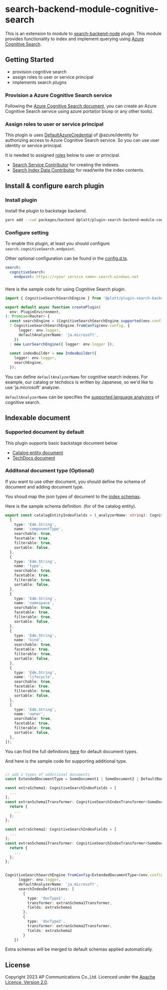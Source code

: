 # search-backend-module-cognitive-search

This is an extension to module to [search-backend-node](https://github.com/backstage/backstage/tree/master/plugins/search-backend-node) plugin.
This module provides functionality to index and implement querying using [Azure Cognitive Search](https://learn.microsoft.com/en-us/azure/search/).

## Getting Started

- provision cognitive search
- assign roles to user or service principal
- implements search plugns

### Provision a Azure Cognitive Search service

Following the [Azure Cognitive Search document](https://learn.microsoft.com/en-us/azure/search/search-what-is-azure-search), you can create an Azure Cognitive Search service using azure portal(or bicep or any other tools).

### Assign roles to user or service principal

This plugin is uses [DefaultAzureCredential](https://www.npmjs.com/package/@azure/identity) of @azure/identity for authorizing access to Azure Cognitive Search service. So you can use user identity or service principal.

It is needed to assigned [roles](https://learn.microsoft.com/en-us/azure/search/search-security-rbac?tabs=config-svc-portal%2Croles-portal%2Ctest-portal%2Ccustom-role-portal%2Cdisable-keys-portal#built-in-roles-used-in-search) below to user or principal.


- [Search Service Contributor](https://learn.microsoft.com/en-us/azure/role-based-access-control/built-in-roles#search-service-contributor) for creating the indexes.
- [Search Index Data Contributor](https://learn.microsoft.com/en-us/azure/role-based-access-control/built-in-roles#search-index-data-contributor) for read/write the index contents.

## Install & configure earch plugin

### Install plugin

Install the plugin to backstage backend.

```bash
yarn add --cwd packages/backend @platt/plugin-search-backend-module-cognitive-search

```

### Configure setting

To enable this plugin, at least you should configure `search.cognitiveSearch.endpoint`.

Other optional configuration can be found in the [config.d.ts](./config.d.ts). 

```yaml
search:
  cognitiveSearch:
    endpoint: https://<your service name>.search.windows.net

```

### 

Here is the sample code for using Cognitive Search plugin.

```typescript
import { CognitiveSearchSearchEngine } from '@platt/plugin-search-backend-module-cognitive-search';

export default async function createPlugin(
  env: PluginEnvironment,
): Promise<Router> {
  const searchEngine = (CognitiveSearchSearchEngine.supported(env.config))
  ? CognitiveSearchSearchEngine.fromConfig(env.config, {
      logger: env.logger,
      defaultAnalyzerName: 'ja.microsoft',
    })
  : new LunrSearchEngine({ logger: env.logger });
  
  const indexBuilder = new IndexBuilder({
    logger: env.logger,
    searchEngine,
  });

```

You can define `defaultAnalyzerName` for cognitive search indexes.
For example, our catalog or techdocs is written by Japanese, so we'd like to use 
'ja.microsoft' analyzer.

`defaultAnalyzerName` can be specifies the [supported language analyzers](https://learn.microsoft.com/en-us/azure/search/index-add-language-analyzers#supported-language-analyzers) of cognitive search.



## Indexable document

### Supported document by default

This plugin supports basic backstage document below

- [Catalog entity document](https://github.com/backstage/backstage/blob/master/plugins/catalog-common/src/search/CatalogEntityDocument.ts)
- [TechDocs document](https://github.com/backstage/backstage/blob/master/plugins/techdocs-node/src/techdocsTypes.ts)

### Additonal document type (Optional)
If you want to use other document, you should define the schema of document and adding document type.

You shoud map the json types of document to the [index schemas](https://learn.microsoft.com/en-us/azure/search/search-what-is-an-index).


Here is the sample schema definition. (for of the catalog entity).

```typescript
export const catalogEntityIndexFields = (_analyzerName: string): CognitiveSearchIndexFields => ([
  {
    type: 'Edm.String',
    name: 'componentType',
    searchable: true,
    facetable: true,
    filterable: true,
    sortable: false,
  },
  {
    type: 'Edm.String',
    name: 'type',
    searchable: true,
    facetable: true,
    filterable: true,
    sortable: false,
  },
  {
    type: 'Edm.String',
    name: 'namespace',
    searchable: true,
    facetable: true,
    filterable: true,
    sortable: false,
  },
  {
    type: 'Edm.String',
    name: 'kind',
    searchable: true,
    facetable: true,
    filterable: true,
    sortable: false,
  },
  {
    type: 'Edm.String',
    name: 'lifecycle',
    searchable: true,
    facetable: true,
    filterable: true,
    sortable: false,
  },
  {
    type: 'Edm.String',
    name: 'owner',
    searchable: true,
    facetable: true,
    filterable: true,
    sortable: false,
  },
]);

```

You can find the full definitions [here](./src/client/defaultIndexFields.ts) for default document types.

And here is the sample code for supporting additional type.

```typescript

// add 2 types of additional documents
const ExtendedDocumentType = SomeDocument1 | SomeDocument2 | DefaultBackstageSearchDocuments;

const extraSchema1: CognitiveSearchIndexFields = [
  ...
];
const extranSchema1Transformer: CognitiveSearchIndexTransformer<SomeDocument1> = (data) => {
  return {
    ...
  };
};

const extraSchema2: CognitiveSearchIndexFields = [
  ...
];
const extranSchema1Transformer: CognitiveSearchIndexTransformer<SomeDocument2> = (data) => {
  return {
    ...
  };
};


CognitiveSearchSearchEngine.fromConfig<ExtendedDocumentType>(env.config, {
      logger: env.logger,
      defaultAnalyzerName: 'ja.microsoft',
      searchIndexDefinitions: [
        {
          type: 'docType1',
          transformer: extranSchema1Transformer,
          fields: extraSchema1
        },
        {
          type: 'docType2',
          transformer: extranSchema2Transformer,
          fields: extraSchema2
        }
    })
```

Extra schemas will be merged to default schemas applied automatically.



## License

Copyright 2023 AP Communications Co.,Ltd. Licenced under the [Apache Licence, Version 2.0](../../LICENSE).